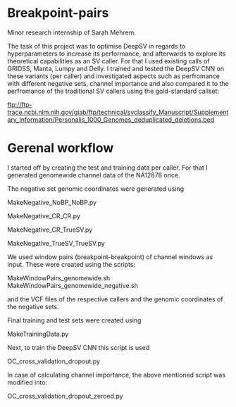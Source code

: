 # Breakpoint-pairs
Minor research internship of Sarah Mehrem.

The task of this project was to optimise DeepSV in regards to hyperparameters to increase its performance, and afterwards to explore its theoretical capabilities as an SV caller.
For that I used existing calls of GRIDSS, Manta, Lumpy and Delly. I trained and tested the DeepSV CNN on these variants (per caller) and investigated aspects such as perfromance with different
negative sets, channel importance and also compared it to the perfromance of the traditional SV callers using the gold-standard callset:

ftp://ftp-trace.ncbi.nlm.nih.gov/giab/ftp/technical/svclassify_Manuscript/Supplementary_Information/Personalis_1000_Genomes_deduplicated_deletions.bed



# Gerenal workflow

I started off by creating the test and training data per caller. For that I generated genomewide channel data of the NA12878 once.


The negative set genomic coordinates were generated using

MakeNegative_NoBP_NoBP.py

MakeNegative_CR_CR.py

MakeNegative_CR_TrueSV.py

MakeNegative_TrueSV_TrueSV.py


We used window pairs (breakpoint-breakpoint) of channel windows as input. These were created using the scripts:

MakeWindowPairs_genomewide.sh
MakeWindowPairs_genomewide_negative.sh	

and the VCF files of the respective callers and the genomic coordinates of the negative sets.



Final training and test sets were created using

MakeTrainingData.py



Next, to train the DeepSV CNN this script is used

OC_cross_validation_dropout.py

In case of calculating channel importance, the above mentioned script was modified into:

OC_cross_validation_dropout_zeroed.py



